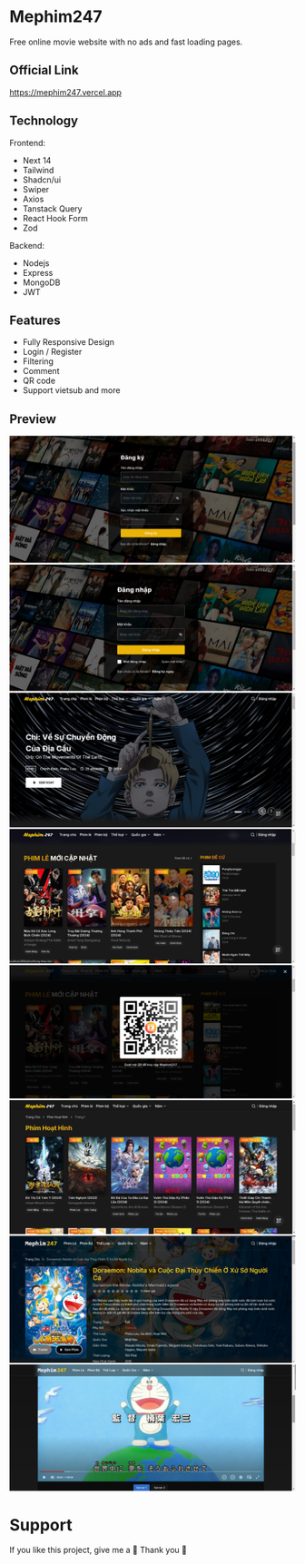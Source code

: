 # Mephim247

Free online movie website with no ads and fast loading pages.

## Official Link

https://mephim247.vercel.app

## Technology

Frontend:

- Next 14
- Tailwind
- Shadcn/ui
- Swiper
- Axios
- Tanstack Query
- React Hook Form
- Zod

Backend:

- Nodejs
- Express
- MongoDB
- JWT

## Features

- Fully Responsive Design
- Login / Register
- Filtering
- Comment
- QR code
- Support vietsub and more

## Preview

![Register](public/demo/register.png)
![Login](public/demo/login.png)
![Home_1](public/demo/home-1.png)
![Home_2](public/demo/home-2.png)
![Qrcode](public/demo/qrcode.png)
![List](public/demo/listing.png)
![Detail](public/demo/detail.png)
![Player](public/demo/player.png)

# Support

If you like this project, give me a 🌟 Thank you 💖
